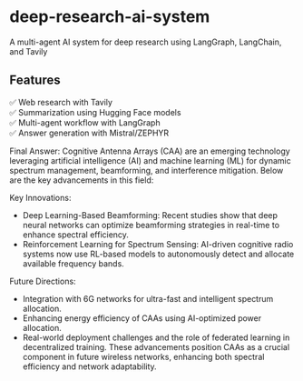 # deep-research-ai-system
A multi-agent AI system for deep research using LangGraph, LangChain, and Tavily


## Features
✅ Web research with Tavily  
✅ Summarization using Hugging Face models  
✅ Multi-agent workflow with LangGraph  
✅ Answer generation with Mistral/ZEPHYR  


Final Answer:
Cognitive Antenna Arrays (CAA) are an emerging technology leveraging artificial intelligence (AI) and machine learning (ML) for dynamic spectrum management, beamforming, and interference mitigation. Below are the key advancements in this field:

Key Innovations:
- Deep Learning-Based Beamforming: Recent studies show that deep neural networks can optimize beamforming strategies in real-time to enhance spectral efficiency.
- Reinforcement Learning for Spectrum Sensing: AI-driven cognitive radio systems now use RL-based models to autonomously detect and allocate available frequency bands.

Future Directions:
- Integration with 6G networks for ultra-fast and intelligent spectrum allocation.
- Enhancing energy efficiency of CAAs using AI-optimized power allocation.
- Real-world deployment challenges and the role of federated learning in decentralized training.
These advancements position CAAs as a crucial component in future wireless networks, enhancing both spectral efficiency and network adaptability.
